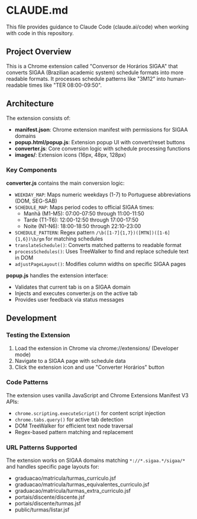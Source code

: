 # CLAUDE.md

This file provides guidance to Claude Code (claude.ai/code) when working with code in this repository.

## Project Overview

This is a Chrome extension called "Conversor de Horários SIGAA" that converts SIGAA (Brazilian academic system) schedule formats into more readable formats. It processes schedule patterns like "3M12" into human-readable times like "TER 08:00-09:50".

## Architecture

The extension consists of:
- **manifest.json**: Chrome extension manifest with permissions for SIGAA domains
- **popup.html/popup.js**: Extension popup UI with convert/reset buttons  
- **converter.js**: Core conversion logic with schedule processing functions
- **images/**: Extension icons (16px, 48px, 128px)

### Key Components

**converter.js** contains the main conversion logic:
- `WEEKDAY_MAP`: Maps numeric weekdays (1-7) to Portuguese abbreviations (DOM, SEG-SAB)
- `SCHEDULE_MAP`: Maps period codes to official SIGAA times:
  - Manhã (M1-M5): 07:00-07:50 through 11:00-11:50
  - Tarde (T1-T6): 12:00-12:50 through 17:00-17:50  
  - Noite (N1-N6): 18:00-18:50 through 22:10-23:00
- `SCHEDULE_PATTERN`: Regex pattern `/\b([1-7]{1,7})([MTN])([1-6]{1,6})\b/gm` for matching schedules
- `translateSchedule()`: Converts matched patterns to readable format
- `processSchedules()`: Uses TreeWalker to find and replace schedule text in DOM
- `adjustPageLayout()`: Modifies column widths on specific SIGAA pages

**popup.js** handles the extension interface:
- Validates that current tab is on a SIGAA domain
- Injects and executes converter.js on the active tab
- Provides user feedback via status messages

## Development

### Testing the Extension

1. Load the extension in Chrome via chrome://extensions/ (Developer mode)
2. Navigate to a SIGAA page with schedule data
3. Click the extension icon and use "Converter Horários" button

### Code Patterns

The extension uses vanilla JavaScript and Chrome Extensions Manifest V3 APIs:
- `chrome.scripting.executeScript()` for content script injection
- `chrome.tabs.query()` for active tab detection
- DOM TreeWalker for efficient text node traversal
- Regex-based pattern matching and replacement

### URL Patterns Supported

The extension works on SIGAA domains matching `*://*.sigaa.*/sigaa/*` and handles specific page layouts for:
- graduacao/matricula/turmas_curriculo.jsf
- graduacao/matricula/turmas_equivalentes_curriculo.jsf  
- graduacao/matricula/turmas_extra_curriculo.jsf
- portais/discente/discente.jsf
- portais/discente/turmas.jsf
- public/turmas/listar.jsf